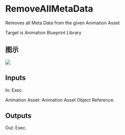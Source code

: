 # RemoveAllMetaData

Removes all Meta Data from the given Animation Asset

Target is Animation Blueprint Library

## 图示

![]($-20221218-17522026.png)

## Inputs

In: Exec.

Animation Asset: Animation Asset Object Reference.  

## Outputs

Out: Exec.

